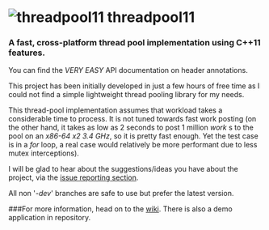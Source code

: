 ![threadpool11](https://raw2.github.com/metherealone/threadpool11/misc/img/logo.png)
threadpool11
==========

### A fast, cross-platform thread pool implementation using C++11 features.

You can find the *VERY EASY* API documentation on header annotations.

This project has been initially developed in just a few hours of free time as I could not find a simple lightweight thread pooling library for my needs.

This thread-pool implementation assumes that workload takes a considerable time to process. It is not tuned towards fast work posting (on the other hand, it takes as low as 2 seconds to post 1 million _work_ s to the pool on an _x86-64 x2 3.4 GHz_, so it is pretty fast enough. Yet the test case is in a _for_ loop, a real case would relatively be more performant due to less mutex interceptions).

I will be glad to hear about the suggestions/ideas you have about the project, via the [issue reporting section](https://github.com/tghosgor/threadpool11/issues).

All non '_-dev_' branches are safe to use but prefer the latest version.

###For more information, head on to the [wiki](https://github.com/tghosgor/threadpool11/wiki/). There is also a demo application in repository.
